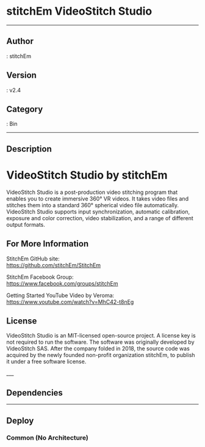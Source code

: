# stitchEm VideoStitch Studio
___

## Author
 : stitchEm

## Version
 : v2.4

## Category
 : Bin
___

## Description
<h1>VideoStitch Studio by stitchEm</h1>

<p>VideoStitch Studio is a post-production video stitching program that enables you to create immersive 360&deg; VR videos. It takes video files and stitches them into a standard 360&deg; spherical video file automatically. VideoStitch Studio supports input synchronization, automatic calibration, exposure and color correction, video stabilization, and a range of different output formats.</p>

<h2>For More Information</h2>

<p>StitchEm GitHub site:<br>
<a href="https://github.com/stitchEm/StitchEm">https://github.com/stitchEm/StitchEm</a></p>

<p>StitchEm Facebook Group:<br>
<a href="https://www.facebook.com/groups/stitchEm">https://www.facebook.com/groups/stitchEm</a></p>

<p>Getting Started YouTube Video by Veroma:<br>
<a href="https://www.youtube.com/watch?v=MhC42-t8nEg">https://www.youtube.com/watch?v=MhC42-t8nEg</a></p>

<h2>License</h2>
<p>VideoStitch Studio is an MIT-licensed open-source project. A license key is not required to run the software. The software was originally developed by VideoStitch SAS. After the company folded in 2018, the source code was acquired by the newly founded non-profit organization stitchEm, to publish it under a free software license.</p>
___

## Dependencies


___

## Deploy

### Common (No Architecture)

